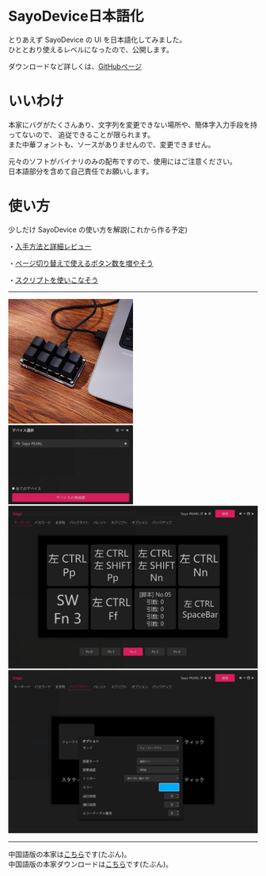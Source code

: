 # SayoDevice日本語化

とりあえず SayoDevice の UI を日本語化してみました。<br>
ひととおり使えるレベルになったので、公開します。

ダウンロードなど詳しくは、<a href="https://github.com/PEARLPALMS/SayoDeviceJP/">GitHubページ</a>

# いいわけ

本家にバグがたくさんあり、文字列を変更できない場所や、簡体字入力手段を持ってないので、
追従できることが限られます。<br>
また中華フォントも、ソースがありませんので、変更できません。

元々のソフトがバイナリのみの配布ですので、使用にはご注意ください。<br>
日本語部分を含めて自己責任でお願いします。

# 使い方

少しだけ SayoDevice の使い方を解説(これから作る予定)

・<a href="#">入手方法と詳細レビュー</a>

・<a href="#">ページ切り替えで使えるボタン数を増やそう</a>

・<a href="#">スクリプトを使いこなそう</a>

<hr>

<img src="./img/Sayo99.png" width="50%">

<img src="./img/Sayo1.png" width="50%">

<img src="./img/Sayo2.png" width="100%">

<img src="./img/Sayo3.png" width="100%">

<hr>

中国語版の本家は<a href="https://github.com/SoulDee/WebSayoDevice">こちら</a>です(たぶん)。<br>
中国語版の本家ダウンロードは<a href="https://dl.sayobot.cn/setting_v3.zip">こちら</a>です(たぶん)。<br>
